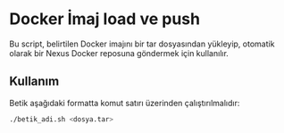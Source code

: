 # Docker İmaj load ve push

Bu script, belirtilen Docker imajını bir tar dosyasından yükleyip, otomatik olarak bir Nexus Docker reposuna göndermek için kullanılır.

## Kullanım

Betik aşağıdaki formatta komut satırı üzerinden çalıştırılmalıdır:

```bash
./betik_adi.sh <dosya.tar>
```
